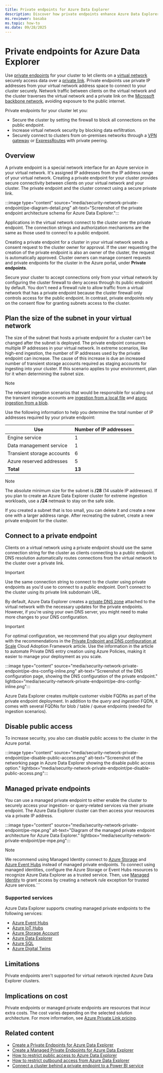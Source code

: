 ```yaml
---
title: Private endpoints for Azure Data Explorer
description: Discover how private endpoints enhance Azure Data Explorer security by enabling private network access and blocking public connections.
ms.reviewer: basaba
ms.topic: how-to
ms.date: 09/28/2025
---
```


# Private endpoints for Azure Data Explorer

Use [private endpoints](/azure/private-link/private-endpoint-overview) for your cluster to let clients on a [virtual network](/azure/virtual-network/virtual-networks-overview) securely access data over a [private link](/azure/private-link/private-link-overview). Private endpoints use private IP addresses from your virtual network address space to connect to your cluster securely. Network traffic between clients on the virtual network and the cluster traverses the virtual network and a private link on the [Microsoft backbone network](/azure/networking/microsoft-global-network), avoiding exposure to the public internet.

Private endpoints for your cluster let you:

* Secure the cluster by setting the firewall to block all connections on the public endpoint.
* Increase virtual network security by blocking data exfiltration.
* Securely connect to clusters from on-premises networks through a [VPN gateway](/azure/vpn-gateway/vpn-gateway-about-vpngateways) or [ExpressRoutes](/azure/expressroute/expressroute-locations) with private peering.

## Overview

A private endpoint is a special network interface for an Azure service in your virtual network. It's assigned IP addresses from the IP address range of your virtual network. Creating a private endpoint for your cluster provides secure connectivity between clients on your virtual network and your cluster. The private endpoint and the cluster connect using a secure private link.

:::image type="content" source="media/security-network-private-endpoint/pe-diagram-detail.png" alt-text="Screenshot of the private endpoint architecture schema for Azure Data Explorer.":::

Applications in the virtual network connect to the cluster over the private endpoint. The connection strings and authorization mechanisms are the same as those used to connect to a public endpoint.

Creating a private endpoint for a cluster in your virtual network sends a consent request to the cluster owner for approval. If the user requesting the creation of the private endpoint is also an owner of the cluster, the request is automatically approved. Cluster owners can manage consent requests and private endpoints for the cluster in the Azure portal, under **Private endpoints**.

Secure your cluster to accept connections only from your virtual network by configuring the cluster firewall to deny access through its public endpoint by default. You don't need a firewall rule to allow traffic from a virtual network that has a private endpoint because the cluster firewall only controls access for the public endpoint. In contrast, private endpoints rely on the consent flow for granting subnets access to the cluster.

## Plan the size of the subnet in your virtual network

The size of the subnet that hosts a private endpoint for a cluster can't be changed after the subnet is deployed. The private endpoint consumes multiple IP addresses in your virtual network. In extreme scenarios, like high-end ingestion, the number of IP addresses used by the private endpoint can increase. The cause of this increase is due an increased number of transient storage accounts required as staging accounts for ingesting into your cluster. If this scenario applies to your environment, plan for it when determining the subnet size.

> [!NOTE]
> The relevant ingestion scenarios that would be responsible for scaling out the transient storage accounts are [ingestion from a local file](/kusto/api/netfx/kusto-ingest-client-examples?view=azure-data-explorer&preserve-view=true#ingest-from-local-file) and [async ingestion from a blob](/kusto/api/netfx/kusto-ingest-client-examples?view=azure-data-explorer&preserve-view=true#async-ingestion-from-a-single-azure-blob).

Use the following information to help you determine the total number of IP addresses required by your private endpoint:

| Use | Number of IP addresses |
| --- | --- |
| Engine service | 1 |
| Data management service | 1 |
| Transient storage accounts | 6 |
| Azure reserved addresses | 5 |
| **Total** | **13** |

> [!NOTE]
> The absolute minimum size for the subnet is **/28** (14 usable IP addresses). If you plan to create an Azure Data Explorer cluster for extreme ingestion workloads, use a **/24** netmask to stay on the safe side.

If you created a subnet that is too small, you can delete it and create a new one with a larger address range. After recreating the subnet, create a new private endpoint for the cluster.

## Connect to a private endpoint

Clients on a virtual network using a private endpoint should use the same connection string for the cluster as clients connecting to a public endpoint. DNS resolution automatically routes connections from the virtual network to the cluster over a private link.

> [!IMPORTANT]
> Use the same connection string to connect to the cluster using private endpoints as you'd use to connect to a public endpoint. Don't connect to the cluster using its private link subdomain URL.

By default, Azure Data Explorer creates a [private DNS zone](/azure/dns/private-dns-overview) attached to the virtual network with the necessary updates for the private endpoints. However, if you're using your own DNS server, you might need to make more changes to your DNS configuration.

> [!IMPORTANT]
> For optimal configuration, we recommend that you align your deployment with the recommendations in the [Private Endpoint and DNS configuration at Scale](/azure/cloud-adoption-framework/ready/azure-best-practices/private-link-and-dns-integration-at-scale) Cloud Adoption Framework article. Use the information in the article to automate Private DNS entry creation using Azure Policies, making it easier to manage your deployment as you scale.

:::image type="content" source="media/security-network-private-endpoint/pe-dns-config-inline.png" alt-text="Screenshot of the DNS configuration page, showing the DNS configuration of the private endpoint." lightbox="media/security-network-private-endpoint/pe-dns-config-inline.png":::

Azure Data Explorer creates multiple customer visible FQDNs as part of the private endpoint deployment. In addition to the *query* and *ingestion* FQDN, it comes with several FQDNs for blob / table / queue endpoints (needed for ingestion scenarios).

## Disable public access

To increase security, you also can disable public access to the cluster in the Azure portal.

:::image type="content" source="media/security-network-private-endpoint/pe-disable-public-access.png" alt-text="Screenshot of the networking page in Azure Data Explorer showing the disable public access option." lightbox="media/security-network-private-endpoint/pe-disable-public-access.png":::

## Managed private endpoints

You can use a managed private endpoint to either enable the cluster to securely access your ingestion- or query-related services via their private endpoint. The Azure Data Explorer cluster can then access your resources via a private IP address.

:::image type="content" source="media/security-network-private-endpoint/pe-mpe.png" alt-text="Diagram of the managed private endpoint architecture for Azure Data Explorer." lightbox="media/security-network-private-endpoint/pe-mpe.png":::

> [!NOTE]
> We recommend using Managed Identity connect to [Azure Storage](/azure/storage/common/storage-network-security?tabs=azure-portal#grant-access-to-trusted-azure-services) and [Azure Event Hubs](/azure/event-hubs/event-hubs-ip-filtering#trusted-microsoft-services) instead of managed private endpoints. To connect using managed identities, configure the Azure Storage or Event Hubs resources to recognize Azure Data Explorer as a trusted service. Then, use [Managed Identity](/azure/data-explorer/managed-identities-overview) to grant access by creating a network rule exception for trusted Azure services.```

### Supported services

Azure Data Explorer supports creating managed private endpoints to the following services:

* [Azure Event Hubs](/azure/event-hubs/event-hubs-about)
* [Azure IoT Hubs](/azure/iot-hub/iot-concepts-and-iot-hub)
* [Azure Storage Account](/azure/storage/blobs/storage-blobs-overview)
* [Azure Data Explorer](data-explorer-overview.md)
* [Azure SQL](/azure/azure-sql/azure-sql-iaas-vs-paas-what-is-overview)
* [Azure Digital Twins](/azure/digital-twins/overview)

## Limitations

Private endpoints aren't supported for virtual network injected Azure Data Explorer clusters.

## Implications on cost

Private endpoints or managed private endpoints are resources that incur extra costs. The cost varies depending on the selected solution architecture. For more information, see [Azure Private Link pricing](https://azure.microsoft.com/pricing/details/private-link/).

## Related content

* [Create a Private Endpoints for Azure Data Explorer](security-network-private-endpoint-create.md)
* [Create a Managed Private Endpoints for Azure Data Explorer](security-network-managed-private-endpoint-create.md)
* [How to restrict public access to Azure Data Explorer](security-network-restrict-public-access.md)
* [How to restrict outbound access from Azure Data Explorer](security-network-restrict-outbound-access.md)
* [Connect a cluster behind a private endpoint to a Power BI service](power-bi-private-endpoint.md)
